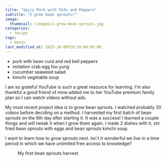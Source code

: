 ```yaml
---
title: "Spicy Pork with Tofu and Peppers"
subtitle: "I grew bean sprouts!"
image: 
  thumbnail: /images/i-grew-bean-sprouts.jpg
categories:
  - recipe
tags:
  - bento
last_modified_at: 2025-10-09T10:19:00-05:00
---
```


* pork with bean curd and red bell peppers
* imitation crab egg foo yung
* cucumber seaweed salad
* kimchi vegetable soup

I am so grateful YouTube is such a great resource for learning. I'm also thankful a good friend of mine added me to her YouTube premium family plan so I can watch videos without ads.

My most recent project idea is to grow bean sprouts. I watched probably 20 videos before deciding on a method. I harvested my first batch of bean sprouts on the 6th day after starting it. It was a success! I learned a couple things and will tweak it when I grow them again.  I made 2 dishes with it, stir fried bean sprouts with eggs and bean sprouts kimchi soup.

I want to learn how to grow sprouts next. Isn't it wonderful we live in a time period in which we have unlimited free access to knowledge?


<figure>
  <a href="#"><img src="{{ '/images/bean-sprouts.jpg' | absolute_url }}" alt=""></a>
  <figcaption>My first bean sprouts harvest</figcaption>
</figure> 



